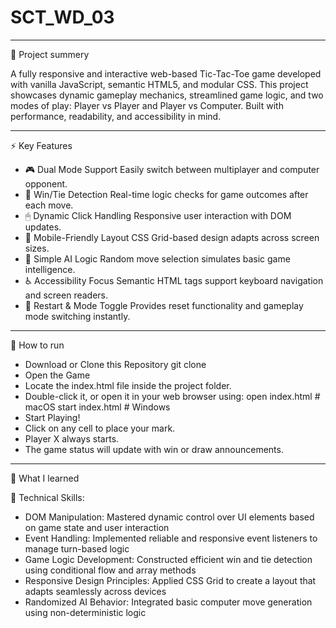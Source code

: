 # SCT_WD_03

------

📌 Project summery

  A fully responsive and interactive web-based Tic-Tac-Toe game developed with vanilla JavaScript, semantic HTML5, and modular CSS.
  This project showcases dynamic gameplay mechanics, streamlined game logic, and two modes of play: Player vs Player and Player vs Computer.
  Built with performance, readability, and accessibility in mind.

------

⚡ Key Features

- 🎮 Dual Mode Support Easily switch between multiplayer and computer opponent.
- 🧠 Win/Tie Detection Real-time logic checks for game outcomes after each move.
- 🖱 Dynamic Click Handling Responsive user interaction with DOM updates.
- 📱 Mobile-Friendly Layout CSS Grid-based design adapts across screen sizes.
- 🧠 Simple AI Logic Random move selection simulates basic game intelligence.
- ♿ Accessibility Focus Semantic HTML tags support keyboard navigation and screen readers. 
- 🔄 Restart & Mode Toggle Provides reset functionality and gameplay mode switching instantly.

------

🚀 How to run

- Download or Clone this Repository git clone 
- Open the Game
- Locate the index.html file inside the project folder.
- Double-click it, or open it in your web browser using: open index.html # macOS start index.html # Windows
- Start Playing!
- Click on any cell to place your mark.
- Player X always starts.
- The game status will update with win or draw announcements.

------

🧠 What I learned

🔧 Technical Skills:
- DOM Manipulation: Mastered dynamic control over UI elements based on game state and user interaction
- Event Handling: Implemented reliable and responsive event listeners to manage turn-based logic
- Game Logic Development: Constructed efficient win and tie detection using conditional flow and array methods
- Responsive Design Principles: Applied CSS Grid to create a layout that adapts seamlessly across devices
- Randomized AI Behavior: Integrated basic computer move generation using non-deterministic logic

  





